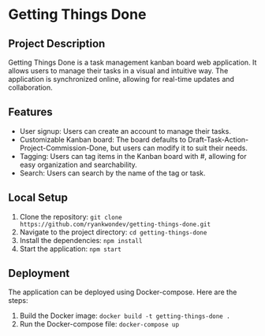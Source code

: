 # Getting Things Done

## Project Description

Getting Things Done is a task management kanban board web application. It allows users to manage their tasks in a visual and intuitive way. The application is synchronized online, allowing for real-time updates and collaboration.

## Features

- User signup: Users can create an account to manage their tasks.
- Customizable Kanban board: The board defaults to Draft-Task-Action-Project-Commission-Done, but users can modify it to suit their needs.
- Tagging: Users can tag items in the Kanban board with #, allowing for easy organization and searchability.
- Search: Users can search by the name of the tag or task.

## Local Setup

1. Clone the repository: `git clone https://github.com/ryankwondev/getting-things-done.git`
2. Navigate to the project directory: `cd getting-things-done`
3. Install the dependencies: `npm install`
4. Start the application: `npm start`

## Deployment

The application can be deployed using Docker-compose. Here are the steps:

1. Build the Docker image: `docker build -t getting-things-done .`
2. Run the Docker-compose file: `docker-compose up`
